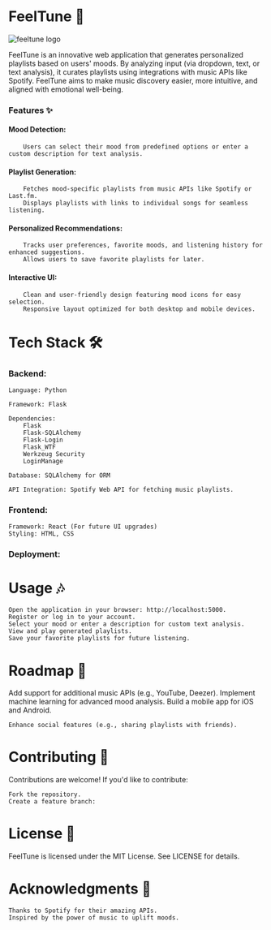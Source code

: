 # FeelTune 🎵

  ![feeltune logo](https://res.cloudinary.com/dbbjk7lb7/image/upload/v1734977524/hilpbwl6yexriwwcomwn.png)

FeelTune is an innovative web application that generates personalized playlists based on users' moods. By analyzing input (via dropdown, text, or text analysis), it curates playlists using integrations with music APIs like Spotify. FeelTune aims to make music discovery easier, more intuitive, and aligned with emotional well-being.

### Features ✨

#### Mood Detection:
        Users can select their mood from predefined options or enter a custom description for text analysis.

#### Playlist Generation:
        Fetches mood-specific playlists from music APIs like Spotify or Last.fm.
        Displays playlists with links to individual songs for seamless listening.

#### Personalized Recommendations:
        Tracks user preferences, favorite moods, and listening history for enhanced suggestions.
        Allows users to save favorite playlists for later.

#### Interactive UI:
        Clean and user-friendly design featuring mood icons for easy selection.
        Responsive layout optimized for both desktop and mobile devices.

# Tech Stack 🛠️
### Backend:

    Language: Python

    Framework: Flask

    Dependencies:
        Flask
        Flask-SQLAlchemy
        Flask-Login
        Flask_WTF
        Werkzeug Security
        LoginManage

    Database: SQLAlchemy for ORM

    API Integration: Spotify Web API for fetching music playlists.

### Frontend:

    Framework: React (For future UI upgrades)
    Styling: HTML, CSS

### Deployment:


# Usage 🎶

    Open the application in your browser: http://localhost:5000.
    Register or log in to your account.
    Select your mood or enter a description for custom text analysis.
    View and play generated playlists.
    Save your favorite playlists for future listening.


# Roadmap 🚧

Add support for additional music APIs (e.g., YouTube, Deezer).
Implement machine learning for advanced mood analysis.
Build a mobile app for iOS and Android.

    Enhance social features (e.g., sharing playlists with friends).

# Contributing 🤝

Contributions are welcome! If you'd like to contribute:

    Fork the repository.
    Create a feature branch:


# License 📜

FeelTune is licensed under the MIT License. See LICENSE for details.
# Acknowledgments 🙌

    Thanks to Spotify for their amazing APIs.
    Inspired by the power of music to uplift moods.
